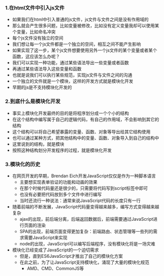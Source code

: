 ### 1.在html文件中引入js文件

- 如果我们在html中引入普通的js文件，js文件与文件之间是没有作用域的
- 那么就会产生很多问题，比如变量被修改，比如没有定义变量我却可以使用某个变量，比如命名冲突
- 每个js文件没有独立的空间
- 我们想让每一个js文件都是一个独立的空间，相互之间不能产生影响
- 如果实现了这一步，某个js文件想要使用另外一个js文件的某个变量或者某个函数，这应该怎么办呢？
- 我们可以实现一种功能，通过某些语法导出一些变量或者函数
- 再通过某些语法导入这些变量和函数
- 也就是说我们可以执行某些规范，实现js文件与文件之间的沟通
- 一个独立的文件就是一个模块，这样的开发方式就是模块化开发
- 早期的js是不支持模块化开发的

### 2.到底什么是模块化开发

- 事实上模块化开发最终的目的是将程序划分成一个个小的结构
- 在这个结构中编写属于自己的逻辑代码，有自己的作用域，不会影响到其它的结构
- 这个结构可以将自己希望暴露的变量、函数、对象等导出给其它结构使用
- 也可以通过某种方式，把其他结构中的变量、函数、对象导入到自己的结构中
- 这里说到的结构，就是模块
- 按照这种结构划分开发程序的过程，就是模块化开发

### 3.模块化的历史

- 在网页开发的早期，Brendan Eich开发JavaScript仅仅是作为一种脚本语言
  - 主要想实现表单验证的功能和动画的效果
  - 在那个时候代码量还是很少的，只需要将代码写到script标签中即可
  - 也没有必要把代码放到多个文件中进行编写
  - 当时还流行一种说法：通常来说JavaScript代码的长度只有一行
- 随着前端的不断发展，JavaScript代码量变得越来越多，编写方式变得越来越复杂
  - ajax的出现，前后端分离，后端返回数据后，前端需要通过JavaScript进行页面的渲染
  - SPA的出现，前端页面变得更加复杂：前端路由、状态管理等一些列的需求需要JavaScript来实现
  - node的出现，JavaScript可以编写后端程序，没有模块化将是一场灾难
- 模块化已经变成了JavaScript的一个迫切需求
  - 但是，直到ES6JavaScript才推出了自己的模块化方案
  - 在此之前，为了让JavaScript支持模块化，涌现了大量的模块化规范
    - AMD、CMD、CommonJS等